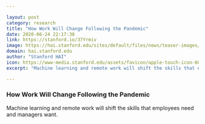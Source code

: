 ```yaml
---

layout: post
category: research
title: "How Work Will Change Following the Pandemic"
date: 2020-06-24 22:17:38
link: https://stanford.io/37Yrmiv
image: https://hai.stanford.edu/sites/default/files/news/teaser-images/Covid%20worker%20restaurant.JPG
domain: hai.stanford.edu
author: "Stanford HAI"
icon: https://www-media.stanford.edu/assets/favicon/apple-touch-icon-60x60.png
excerpt: "Machine learning and remote work will shift the skills that employees need and managers want."

---
```


### How Work Will Change Following the Pandemic

Machine learning and remote work will shift the skills that employees need and managers want.
